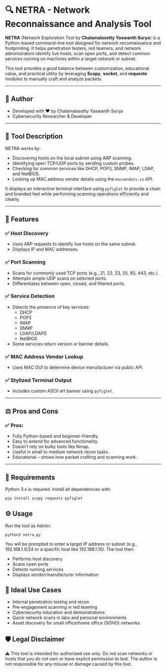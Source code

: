 # 🔍 NETRA - Network Reconnaissance and Analysis Tool
**NETRA** (Network Exploration Tool by **Chalamalasetty Yaswanth Surya**) is a Python-based command-line tool designed for network reconnaissance and footprinting. It helps penetration testers, red teamers, and network administrators identify live hosts, scan open ports, and detect common services running on machines within a target network or subnet.

This tool provides a good balance between customization, educational value, and practical utility by leveraging **Scapy**, **socket**, and **requests** modules to manually craft and analyze packets.

---
## 🙌 Author
- Developed with ❤️ by Chalamalasetty Yaswanth Surya
- Cybersecurity Researcher & Developer
---
## 🧠 Tool Description

NETRA works by:
- Discovering hosts on the local subnet using ARP scanning.
- Identifying open TCP/UDP ports by sending custom probes.
- Checking for common services like DHCP, POP3, SNMP, IMAP, LDAP, and NetBIOS.
- Looking up MAC address vendor details using the `macvendors.co` API.

It displays an interactive terminal interface using `pyfiglet` to provide a clean and branded feel while performing scanning operations efficiently and clearly.

---

## 🚀 Features

### ✅ Host Discovery
- Uses ARP requests to identify live hosts on the same subnet.
- Displays IP and MAC addresses.

### ✅ Port Scanning
- Scans for commonly used TCP ports (e.g., 21, 22, 23, 25, 80, 443, etc.).
- Attempts simple UDP scans on selected ports.
- Differentiates between open, closed, and filtered ports.

### ✅ Service Detection
- Detects the presence of key services:
  - DHCP
  - POP3
  - IMAP
  - SNMP
  - LDAP/LDAPS
  - NetBIOS
- Some services return version or banner details.

### ✅ MAC Address Vendor Lookup
- Uses MAC OUI to determine device manufacturer via public API.

### ✅ Stylized Terminal Output
- Includes custom ASCII art banner using `pyfiglet`.

---

## ⚖️ Pros and Cons

### ✅ Pros:
- Fully Python-based and beginner-friendly.
- Easy to extend for advanced functionality.
- Doesn't rely on bulky tools like Nmap.
- Useful in small to medium network recon tasks.
- Educational – shows how packet crafting and scanning work.

---

## 🧰 Requirements

Python 3.x is required. Install all dependencies with:

```bash
pip install scapy requests pyfiglet
```
## ⚙️ Usage
Run the tool as Admin:
```Terminal
python3 netra.py
```

You will be prompted to enter a target IP address or subnet (e.g., 192.168.1.0/24 or a specific host like 192.168.1.10). The tool then:
- Performs host discovery
- Scans open ports
- Detects running services
- Displays vendor/manufacturer information

## 🧪 Ideal Use Cases
- Internal penetration testing and recon
- Pre-engagement scanning in red teaming
- Cybersecurity education and demonstrations
- Quick network scans in labs and personal environments
- Asset discovery for small office/home office (SOHO) networks

## 🛡️ Legal Disclaimer
⚠️ This tool is intended for authorized use only. Do not scan networks or hosts that you do not own or have explicit permission to test. The author is not responsible for any misuse or damage caused by this tool.
